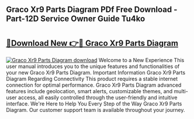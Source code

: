 ## Graco Xr9 Parts Diagram PDf Free Download - Part-12D Service Owner Guide Tu4ko

# <h2><a href="http://dfpwdew.blite.top/?on=Graco+Xr9+Parts+Diagram">🔗Download New 👉🔴 Graco Xr9 Parts Diagram</a></h2>

[![Graco Xr9 Parts Diagram download](https://i.imgur.com/lujVjoI.png)](http://dfpwdew.blite.top/?on=Graco+Xr9+Parts+Diagram)
Welcome to a New Experience This user manual introduces you to the unique features and functionalities of your new Graco Xr9 Parts Diagram. Important Information Graco Xr9 Parts Diagram Regarding Connectivity This product requires a stable internet connection for optimal performance. Graco Xr9 Parts Diagram advanced features include geolocation, smart alerts, customizable themes, and multi-user access, all easily controlled through the user-friendly and intuitive interface. We're Here to Help You Every Step of the Way Graco Xr9 Parts Diagram. Our customer support team is available throughout your journey.
